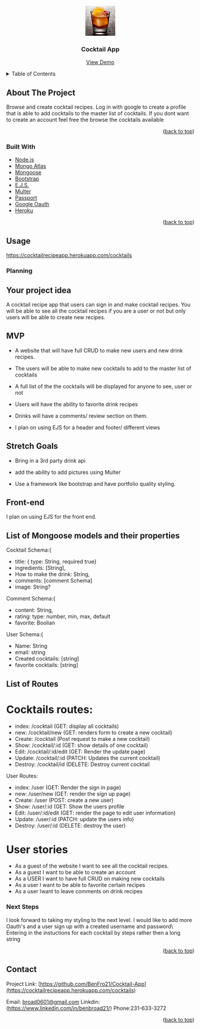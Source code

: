 <div id="top"></div>
<!--
*** Thanks for checking out the Best-README-Template. If you have a suggestion
*** that would make this better, please fork the repo and create a pull request
*** or simply open an issue with the tag "enhancement".
*** Don't forget to give the project a star!
*** Thanks again! Now go create something AMAZING! :D
-->



<!-- PROJECT SHIELDS -->
<!--
*** I'm using markdown "reference style" links for readability.
*** Reference links are enclosed in brackets [ ] instead of parentheses ( ).
*** See the bottom of this document for the declaration of the reference variables
*** for contributors-url, forks-url, etc. This is an optional, concise syntax you may use.
*** https://www.markdownguide.org/basic-syntax/#reference-style-links
-->



<!-- PROJECT LOGO -->
<br />
<div align="center">
  <a href="https://cocktailrecipeapp.herokuapp.com/cocktails">
    <img src="./imgReadMe/Old Fashion.jpg" alt="Logo" width="80" height="80">
  </a>

<h3 align="center">Cocktail App</h3>

  <p align="center">
    <a href="[https://github.com/BenFro21/Cocktail-App](https://cocktailrecipeapp.herokuapp.com/cocktails)">View Demo</a> 
  </p>
</div>



<!-- TABLE OF CONTENTS -->
<details>
  <summary>Table of Contents</summary>
  <ol>
    <li>
      <a href="#about-the-project">About The Project</a>
      <ul>
        <li><a href="#built-with">Built With</a></li>
      </ul>
    </li>
    <li><a href="#Usage">Usage</a></li>
    <li><a href="#Planning">Planning</a></li>
    <li><a href="#Next steps">Next Steps</a></li>
    <li><a href="#Contact">Contact</a></li>
  </ol>
</details>



<!-- ABOUT THE PROJECT -->
## About The Project
Browse and create cocktail recipes. Log in with google to create a profile that is able to add cocktails to the master list of cocktails. If you dont want to create an account feel free the browse the cocktails available


<p align="right">(<a href="#top">back to top</a>)</p>



### Built With

* [Node.js](https://nodejs.org/en/)
* [Mongo Atlas](https://cloud.mongodb.com/)
* [Mongoose](https://mongoosejs.com/docs/api.html)
* [Bootstrap](https://getbootstrap.com)
* [E.J.S.](https://ejs.co/)
* [Multer](https://www.npmjs.com/package/multer)
* [Passport](https://www.passportjs.org/docs/)
* [Google Oauth](https://developers.google.com/identity/protocols/oauth2)
* [Heroku](https://dashboard.heroku.com/apps)

<p align="right">(<a href="#top">back to top</a>)</p>



<!-- GETTING STARTED -->
## Usage
https://cocktailrecipeapp.herokuapp.com/cocktails


### Planning
## Your project idea
  A cocktail recipe app that users can sign in and make cocktail recipes. You will be able to see all the cocktail recipes if you are a user or not but only users will be able to create new recipes.

## MVP
* A website that will have full CRUD to make new users and new drink recipes.
* The users will be able to make new cocktails to add to the master list of cocktails

* A full list of the the cocktails will be displayed for anyone to see, user or not

* Users will have the ability to favorite drink recipes

* Drinks will have a comments/ review section on them.

* I plan on using EJS for a header and footer/ different views

## Stretch Goals

* Bring in a 3rd party drink api

* add the ability to add pictures using Multer

* Use a framework like bootstrap and have portfolio quality styling.

## Front-end
I plan on using EJS for the front end.

## List of Mongoose models and their properties
Cocktail Schema:{
* title: { type: String, required true}
* ingredients: [String],
* How to make the drink: String,
* comments: [comment Schema]
* image: String?

Comment Schema:{
* content: String,
* rating: type: number, min, max, default
* favorite: Boolian

User Schema:{
* Name: String
* email: string
* Created cocktails: [string]
* favorite cocktails: [string]

## List of Routes
# Cocktails routes:
* index: /cocktail (GET: display all cocktails)
* new: /cocktail/new (GET: renders form to create a new cocktail)
* Create: /cocktail (Post request to make a new cocktail)
* Show: /cocktail/:id (GET: show details of one cocktail)
* Edit: /cocktail/:id/edit (GET: Render the update page)
* Update: /cocktail/:id (PATCH: Updates the current cocktail)
* Destroy: /cocktail/id (DELETE: Destroy current cocktail

User Routes:
* index: /user (GET: Render the sign in page)
* new: /user/new (GET: render the sign up page)
* Create: /user (POST: create a new user)
* Show: /user/:id (GET: Show the users profile
* Edit: /user/:id/edit (GET: render the page to edit user information)
* Update: /user/:id (PATCH: update the users info)
* Destroy: /user/:id (DELETE: destroy the user)

# User stories
* As a guest of the website I want to see all the cocktail recipes.
* As a guest I want to be able to create an account
* As a USER I want to have full CRUD on making new cocktails
* As a user I want to be able to favorite certain recipes
* As a user Iwant to leave comments on drink recipes

### Next Steps
<p>
I look forward to taking my styling to the next level. 
I would like to add more Oauth's and a user sign up with a created username and password\
Entering in the instuctions for each cocktail by steps rather then a long string 

</p>



<p align="right">(<a href="#top">back to top</a>)</p>

<!-- CONTACT -->
## Contact

Project Link: [https://github.com/BenFro21/Cocktail-App](https://cocktailrecipeapp.herokuapp.com/cocktails)

Email: broad0601@gmail.com
Linkdin: (https://www.linkedin.com/in/benbroad21/)
Phone:231-633-3272

<p align="right">(<a href="#top">back to top</a>)</p>





<!-- MARKDOWN LINKS & IMAGES -->
<!-- https://www.markdownguide.org/basic-syntax/#reference-style-links -->
[contributors-shield]: https://img.shields.io/github/contributors/BenFro21/Cocktail-App.svg?style=for-the-badge
[contributors-url]: https://github.com/BenFro21/Cocktail-App/graphs/contributors
[forks-shield]: https://img.shields.io/github/forks/BenFro21/Cocktail-App.svg?style=for-the-badge
[forks-url]: https://github.com/BenFro21/Cocktail-App/network/members
[stars-shield]: https://img.shields.io/github/stars/BenFro21/Cocktail-App.svg?style=for-the-badge
[stars-url]: https://github.com/BenFro21/Cocktail-App/stargazers
[issues-shield]: https://img.shields.io/github/issues/BenFro21/Cocktail-App.svg?style=for-the-badge
[issues-url]: https://github.com/BenFro21/Cocktail-App/issues
[license-shield]: https://img.shields.io/github/license/BenFro21/Cocktail-App.svg?style=for-the-badge
[license-url]: https://github.com/BenFro21/Cocktail-App/blob/master/LICENSE.txt
[linkedin-shield]: https://img.shields.io/badge/-LinkedIn-black.svg?style=for-the-badge&logo=linkedin&colorB=555
[linkedin-url]: https://linkedin.com/in/linkedin_username
[product-screenshot]: images/screenshot.png
